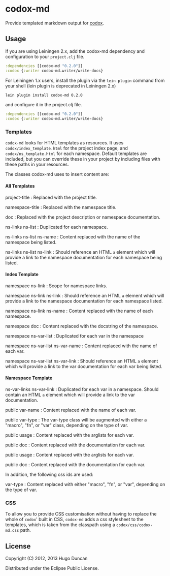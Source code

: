 # codox-md

Provide templated markdown output for [codox][codox].

## Usage

If you are using Leiningen 2.x, add the codox-md dependency and
configuration to your `project.clj` file.

```clojure
:dependencies [[codox-md "0.2.0"]]
:codox {:writer codox-md.writer/write-docs}
```

For Leiningen 1.x users, install the plugin via the `lein plugin` command
from your shell (lein plugin is deprecated in Leiningen 2.x)
```bash
lein plugin install codox-md 0.2.0
```

and configure it in the project.clj file.

```clojure
:dependencies [[codox-md "0.2.0"]]
:codox {:writer codox-md.writer/write-docs}
```

### Templates

`codox-md` looks for HTML templates as resources. It uses
`codox/index_template.html` for the project index page, and
`codox/ns_template.html` for each namespace. Default templates are included, but
you can override these in your project by including files with these paths in
your resources.

The classes codox-md uses to insert content are:


#### All Templates
project-title
: Replaced with the project title.

namespace-title
: Replaced with the namespace title.

doc
: Replaced with the project description or namespace documentation.

ns-links ns-list
: Duplicated for each namespace.

ns-links ns-list ns-name
: Content replaced with the name of the namespace being listed.

ns-links ns-list ns-link
: Should reference an HTML `a` element which will provide a link to the
  namespace documentation for each namespace being listed.

#### Index Template

namespace ns-link
: Scope for namespace links.

namespace ns-link ns-link
: Should reference an HTML `a` element which will provide a link to the
  namespace documentation for each namespace listed.

namespace ns-link ns-name
: Content replaced with the name of each namespace.

namespace doc
: Content replaced with the docstring of the namespace.

namespace ns-var-list
: Duplicated for each var in the namespace

namespace ns-var-list ns-var-name
: Content replaced with the name of each var.

namespace ns-var-list ns-var-link
: Should reference an HTML `a` element which will provide a link to the
  var documentation for each var being listed.

#### Namespace Template

ns-var-links ns-var-link
: Duplicated for each var in a namespace. Should contain an HTML `a` element
  which will provide a link to the var documentation.

public var-name
: Content replaced with the name of each var.

public var-type
: The var-type class will be augmented with either a "macro", "fn", or "var"
  class, depending on the type of var.

public usage
: Content replaced with the arglists for each var.

public doc
: Content replaced with the documentation for each var.

public usage
: Content replaced with the arglists for each var.

public doc
: Content replaced with the documentation for each var.

In addition, the following css ids are used:

var-type
: Content replaced with either "macro", "fn", or "var", depending on the type of
  var.

### CSS

To allow you to provide CSS customisation without having to replace the whole of
`codox`' built in CSS, `codox-md` adds a css stylesheet to the templates, which
is taken from the classpath using a `codox/css/codox-md.css` path.

## License

Copyright (C) 2012, 2013 Hugo Duncan

Distributed under the Eclipse Public License.

[codox]: https://github.com/weavejester/codox
